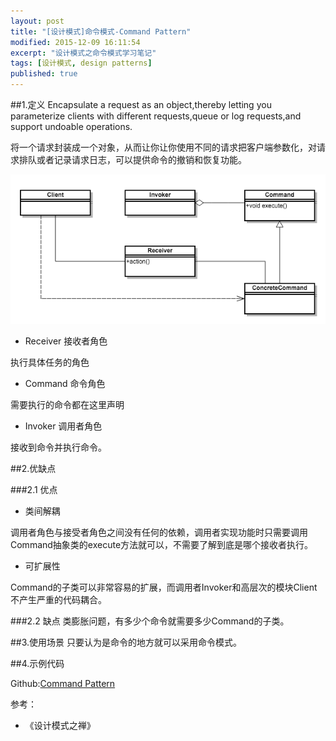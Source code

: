 ```yaml
---
layout: post
title: "[设计模式]命令模式-Command Pattern"
modified: 2015-12-09 16:11:54
excerpt: "设计模式之命令模式学习笔记"
tags: [设计模式, design patterns]
published: true
---
```


##1.定义
Encapsulate a request as an object,thereby letting you parameterize clients with different requests,queue or log requests,and support undoable operations.

将一个请求封装成一个对象，从而让你让你使用不同的请求把客户端参数化，对请求排队或者记录请求日志，可以提供命令的撤销和恢复功能。

<img src="https://raw.githubusercontent.com/chiemy/JavaDesignPatterns/master/CommandPattern/command_pattern_common.png"/>

- Receiver 接收者角色

执行具体任务的角色

- Command 命令角色

需要执行的命令都在这里声明

- Invoker 调用者角色

接收到命令并执行命令。


##2.优缺点

###2.1 优点
- 类间解耦

调用者角色与接受者角色之间没有任何的依赖，调用者实现功能时只需要调用Command抽象类的execute方法就可以，不需要了解到底是哪个接收者执行。

- 可扩展性

Command的子类可以非常容易的扩展，而调用者Invoker和高层次的模块Client不产生严重的代码耦合。

###2.2 缺点
类膨胀问题，有多少个命令就需要多少Command的子类。

##3.使用场景
只要认为是命令的地方就可以采用命令模式。


##4.示例代码

Github:[Command Pattern](https://github.com/chiemy/JavaDesignPatterns/tree/master/CommandPattern)

参考：

- 《设计模式之禅》